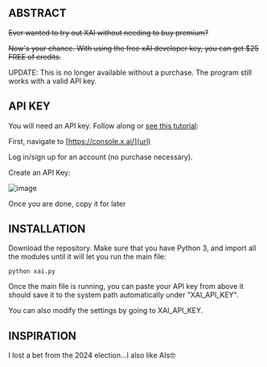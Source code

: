 ## ABSTRACT

~~Ever wanted to try out XAI without needing to buy premium?~~

~~Now's your chance. With using the free xAI developer key, you can get $25 FREE of credits.~~

UPDATE: This is no longer available without a purchase. The program still works with a valid API key.

## API KEY

You will need an API key. Follow along or [see this tutorial](https://docs.x.ai/docs/quickstart):

First, navigate to [https://console.x.ai/](url)

Log in/sign up for an account (no purchase necessary).

Create an API Key:

![image](https://github.com/user-attachments/assets/bbd67153-e170-40cc-9d5a-59c55a3a626f)

Once you are done, copy it for later

## INSTALLATION

Download the repository. Make sure that you have Python 3, and import all the modules until it will let you run the main file:

```python xai.py```

Once the main file is running, you can paste your API key from above it should save it to the system path automatically under "XAI_API_KEY".

You can also modify the settings by going to XAI_API_KEY.

## INSPIRATION

I lost a bet from the 2024 election...I also like AIs🤓
